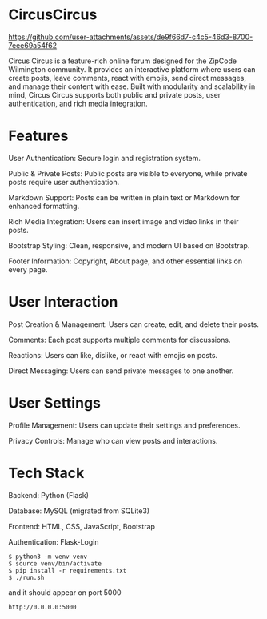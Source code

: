 # CircusCircus

https://github.com/user-attachments/assets/de9f66d7-c4c5-46d3-8700-7eee69a54f62


Circus Circus is a feature-rich online forum designed for the ZipCode Wilmington community. It provides an interactive platform where users can create posts, leave comments, react with emojis, send direct messages, and manage their content with ease. Built with modularity and scalability in mind, Circus Circus supports both public and private posts, user authentication, and rich media integration.

# Features

User Authentication: Secure login and registration system.

Public & Private Posts: Public posts are visible to everyone, while private posts require user authentication.

Markdown Support: Posts can be written in plain text or Markdown for enhanced formatting.

Rich Media Integration: Users can insert image and video links in their posts.

Bootstrap Styling: Clean, responsive, and modern UI based on Bootstrap.

Footer Information: Copyright, About page, and other essential links on every page.

# User Interaction

Post Creation & Management: Users can create, edit, and delete their posts.

Comments: Each post supports multiple comments for discussions.

Reactions: Users can like, dislike, or react with emojis on posts.

Direct Messaging: Users can send private messages to one another.

# User Settings

Profile Management: Users can update their settings and preferences.

Privacy Controls: Manage who can view posts and interactions.

# Tech Stack

Backend: Python (Flask)

Database: MySQL (migrated from SQLite3)

Frontend: HTML, CSS, JavaScript, Bootstrap

Authentication: Flask-Login


```
$ python3 -m venv venv
$ source venv/bin/activate
$ pip install -r requirements.txt
$ ./run.sh
```

and it should appear on port 5000

`http://0.0.0.0:5000`
